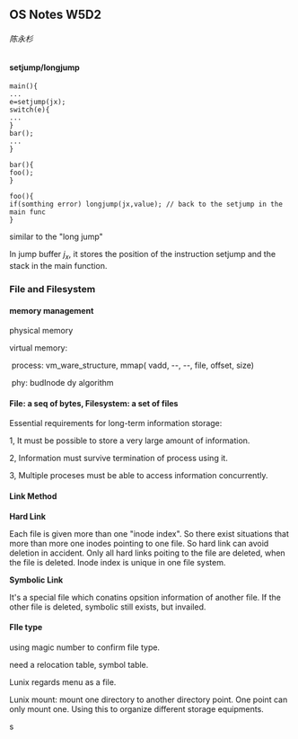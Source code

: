 ## OS Notes W5D2

###### 陈永杉

#### setjump/longjump

```OS
main(){
...
e=setjump(jx);
switch(e){
...
}
bar();
...
}

bar(){
foo();
}

foo(){
if(somthing error) longjump(jx,value); // back to the setjump in the main func
}
```

similar to the "long jump"

In jump buffer $j_x$, it stores the position of the instruction setjump and the stack in the main function.

### File and Filesystem 

#### memory management

physical memory

virtual memory:

​	process: vm_ware_structure, mmap( vadd, --, --, file, offset, size)

​	phy: budInode dy algorithm

#### File: a seq of bytes, Filesystem: a set of files

Essential requirements for long-term information storage:

1, It must be possible to store a very large amount of information.

2, Information must survive termination of process using it.

3, Multiple proceses must be able to access information concurrently.

#### Link Method

$\textbf{Hard Link}$

Each file is given more than one "inode index". So there exist situations that more than more one inodes pointing to one file. So hard link can avoid deletion in accident. Only all hard links poiting to the file are deleted, when the file is deleted. Inode index is unique in one file system.

$\textbf{Symbolic Link}$

It's a special file which conatins opsition information of another file. If the other file is deleted, symbolic still exists, but invailed.

#### FIle type

using magic number to confirm file type.

need a relocation table, symbol table.

Lunix regards menu as a file.

Lunix mount: mount one directory to another directory point. One point can only mount one. Using this to organize different storage equipments.

s